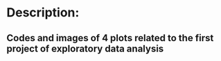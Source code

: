 # Description:<br/>
## Codes and images of 4 plots related to the first project of exploratory data analysis<br/>




























